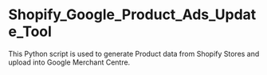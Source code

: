 # Shopify_Google_Product_Ads_Update_Tool
This Python script is used to generate Product data from Shopify Stores and upload into Google Merchant Centre.
